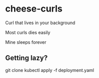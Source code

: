# cheese-curls
Curl that lives in your background

Most curls dies easily

Mine sleeps forever

Getting lazy?
-------

git clone <thisrpeo>
kubectl apply -f deployment.yaml
